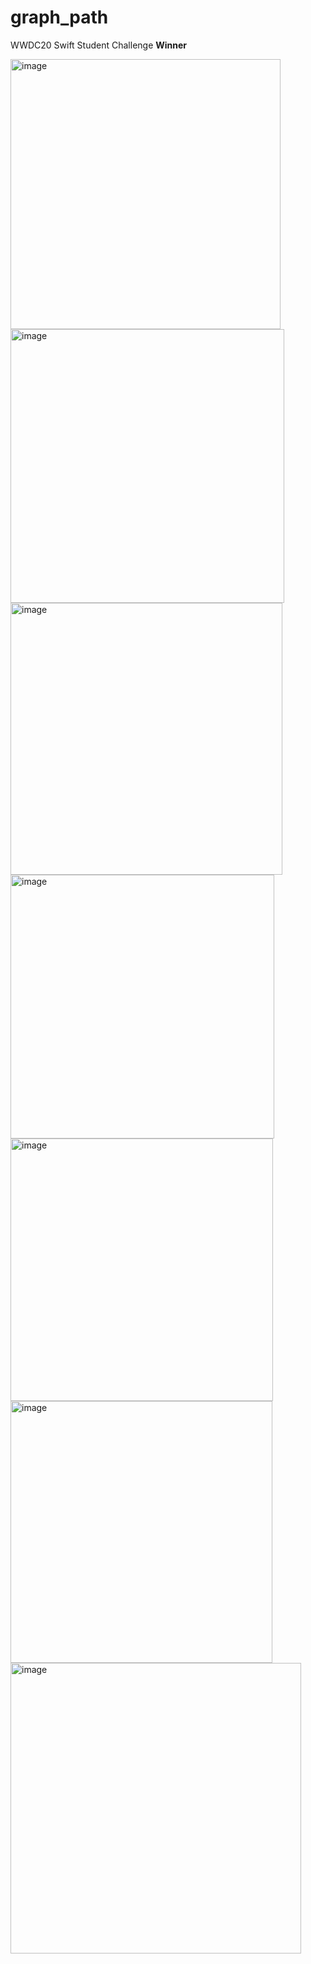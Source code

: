 # graph_path
WWDC20 Swift Student Challenge **Winner**

<img width="432" alt="image" src="https://user-images.githubusercontent.com/23217571/194744285-174d51eb-d6c0-4ad4-8253-2c709b9d0a57.png">
<img width="438" alt="image" src="https://user-images.githubusercontent.com/23217571/194744297-76bd4666-97fb-48c9-be69-df7d34af1b87.png">
<img width="435" alt="image" src="https://user-images.githubusercontent.com/23217571/194744352-69baa8ad-6efc-46f2-bfd0-368d2f2b72d5.png">
<img width="422" alt="image" src="https://user-images.githubusercontent.com/23217571/194744357-1c20e900-19e4-4bd3-8b78-bccf2973da89.png">
<img width="420" alt="image" src="https://user-images.githubusercontent.com/23217571/194744366-a299e14b-cfb8-458e-ba0f-6a6a7a9d53d5.png">
<img width="419" alt="image" src="https://user-images.githubusercontent.com/23217571/194744426-8ae100da-14e9-4bf0-8793-d1f66ed53eb3.png">
<img width="465" alt="image" src="https://user-images.githubusercontent.com/23217571/194744460-73fce4a8-14bb-41fb-8851-20706c92b5b7.png">
